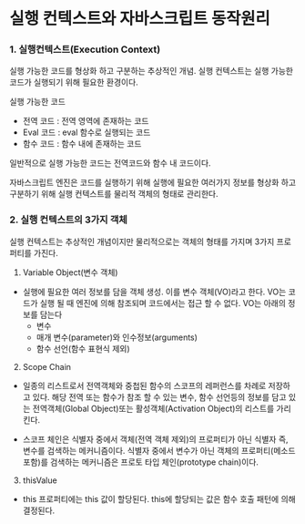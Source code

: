 # 실행 컨텍스트와 자바스크립트 동작원리

### 1. 실행컨텍스트(Execution Context)

실행 가능한 코드를 형상화 하고 구분하는 추상적인 개념. 실행 컨텍스트는 실행 가능한 코드가 실행되기 위해 필요한 환경이다.

실행 가능한 코드

- 전역 코드 : 전역 영역에 존재하는 코드
- Eval 코드 : eval 함수로 실행되는 코드
- 함수 코드 : 함수 내에 존재하는 코드

일반적으로 실행 가능한 코드는 전역코드와 함수 내 코드이다.

자바스크립트 엔진은 코드를 실행하기 위해 실행에 필요한 여러가지 정보를 형상화 하고 구분하기 위해 실행 컨텍스트를 물리적 객체의 형태로 관리한다.

### 2. 실행 컨텍스트의 3가지 객체

실행 컨텍스트는 추상적인 개념이지만 물리적으로는 객체의 형태를 가지며 3가지 프로퍼티를 가진다.

1. Variable Object(변수 객체)

- 실행에 필요한 여러 정보를 담을 객체 생성. 이를 변수 객체(VO)라고 한다.
  VO는 코드가 실행 될 때 엔진에 의해 참조되며 코드에서는 접근 할 수 없다.
  VO는 아래의 정보를 담는다
  - 변수
  - 매개 변수(parameter)와 인수정보(arguments)
  - 함수 선언(함수 표현식 제외)

2. Scope Chain

- 일종의 리스트로서 전역객체와 중첩된 함수의 스코프의 레퍼런스를 차례로 저장하고 있다. 해당 전역 또는 함수가 참조 할 수 있는 변수, 함수 선언등의 정보를 담고 있는 전역객체(Global Object)또는 활성객체(Activation Object)의 리스트를 가리킨다.

- 스코프 체인은 식별자 중에서 객체(전역 객체 제외)의 프로퍼티가 아닌 식별자 즉, 변수를 검색하는 메커니즘이다. 식별자 중에서 변수가 아닌 객체의 프로퍼티(메소드 포함)를 검색하는 메커니즘은 프로토 타입 체인(prototype chain)이다.

3. thisValue

- this 프로퍼티에는 this 값이 할당된다. this에 할당되는 값은 함수 호출 패턴에 의해 결정된다.
